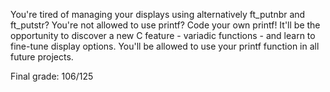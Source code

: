 You're tired of managing your displays using alternatively ft_putnbr and ft_putstr? You're not allowed to use printf? Code your own printf! It'll be the opportunity to discover a new C feature - variadic functions - and learn to fine-tune display options. You'll be allowed to use your printf function in all future projects.

Final grade: 106/125
